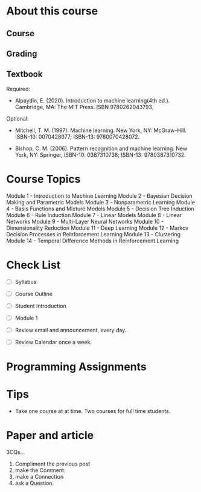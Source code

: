 # About this course

## Course

## Grading

## Textbook

Required:

- Alpaydin, E. (2020). Introduction to machine learning(4th ed.). Cambridge, MA: The MIT Press. ISBN 9780262043793.

Optional:

- Mitchell, T. M. (1997). Machine learning. New York, NY: McGraw-Hill. ISBN-10: 0070428077; ISBN-13: 9780070428072.

- Bishop, C. M. (2006). Pattern recognition and machine learning. New York, NY: Springer, ISBN-10: 0387310738; ISBN-13: 9780387310732.

# Course Topics

Module 1 - Introduction to Machine Learning
Module 2 - Bayesian Decision Making and Parametric Models
Module 3 - Nonparametric Learning
Module 4 - Basis Functions and Mixture Models
Module 5 - Decision Tree Induction
Module 6 - Rule Induction
Module 7 - Linear Models
Module 8 - Linear Networks
Module 9 - Multi-Layer Neural Networks
Module 10 - Dimensionality Reduction
Module 11 - Deep Learning
Module 12 - Markov Decision Processes in Reinforcement Learning
Module 13 - Clustering
Module 14 - Temporal Difference Methods in Reinforcement Learning

# Check List

- [ ] Syllabus

- [ ] Course Outline

- [ ] Student Introduction

- [ ] Module 1

- [ ] Review email and announcement, every day. 

- [ ] Review Calendar once a week. 

# Programming Assignments

# Tips

- Take one course at at time. Two courses for full time students.



# Paper and article

3CQs...

1. Compliment the previous post
2. make the Comment.
3. make a Connection
4. ask a Question.
